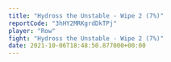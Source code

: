 ```yaml
---
title: "Hydross the Unstable - Wipe 2 (7%)"
reportCode: "3hHY2MRKgrdDkTPj"
player: "Row"
fight: "Hydross the Unstable - Wipe 2 (7%)"
date: 2021-10-06T18:48:50.877000+00:00
---
```

